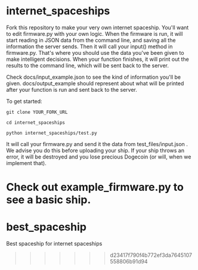 internet_spaceships
========
Fork this repository to make your very own internet spaceship. You'll want to
edit firmware.py with your own logic. When the firmware is run,
it will start reading in JSON data from the command line,
and saving all the information the server sends. Then it will call your
input() method in firmware.py. That's where you should use the data you've
been given to make intelligent decisions. When your function finishes,
it will print out the results to the command line, which will be sent back
to the server.

Check docs/input_example.json to see the kind of information you'll be given.
docs/output_example should represent about what will be printed after your
function is run and sent back to the server.

To get started:

    git clone YOUR_FORK_URL

    cd internet_spaceships

    python internet_spaceships/test.py

It will call your firmware.py and send it the data from test_files/input.json
. We advise you do this before uploading your ship. If your ship throws an
error, it will be destroyed and you lose precious Dogecoin (or will,
when we implement that).

Check out example_firmware.py to see a basic ship.
=======
best_spaceship
==============

Best spaceship for internet spaceships
>>>>>>> d23417f790f4b772ef3da7645107558806b91d94
